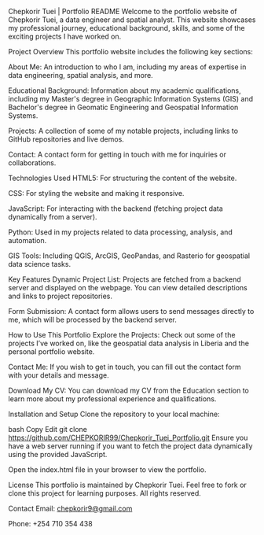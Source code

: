 Chepkorir Tuei | Portfolio README
Welcome to the portfolio website of Chepkorir Tuei, a data engineer and spatial analyst. This website showcases my professional journey, educational background, skills, and some of the exciting projects I have worked on.

Project Overview
This portfolio website includes the following key sections:

About Me: An introduction to who I am, including my areas of expertise in data engineering, spatial analysis, and more.

Educational Background: Information about my academic qualifications, including my Master's degree in Geographic Information Systems (GIS) and Bachelor's degree in Geomatic Engineering and Geospatial Information Systems.

Projects: A collection of some of my notable projects, including links to GitHub repositories and live demos.

Contact: A contact form for getting in touch with me for inquiries or collaborations.

Technologies Used
HTML5: For structuring the content of the website.

CSS: For styling the website and making it responsive.

JavaScript: For interacting with the backend (fetching project data dynamically from a server).

Python: Used in my projects related to data processing, analysis, and automation.

GIS Tools: Including QGIS, ArcGIS, GeoPandas, and Rasterio for geospatial data science tasks.

Key Features
Dynamic Project List: Projects are fetched from a backend server and displayed on the webpage. You can view detailed descriptions and links to project repositories.

Form Submission: A contact form allows users to send messages directly to me, which will be processed by the backend server.

How to Use This Portfolio
Explore the Projects: Check out some of the projects I’ve worked on, like the geospatial data analysis in Liberia and the personal portfolio website.

Contact Me: If you wish to get in touch, you can fill out the contact form with your details and message.

Download My CV: You can download my CV from the Education section to learn more about my professional experience and qualifications.

Installation and Setup
Clone the repository to your local machine:

bash
Copy
Edit
git clone https://github.com/CHEPKORIR99/Chepkorir_Tuei_Portfolio.git
Ensure you have a web server running if you want to fetch the project data dynamically using the provided JavaScript.

Open the index.html file in your browser to view the portfolio.

License
This portfolio is maintained by Chepkorir Tuei. Feel free to fork or clone this project for learning purposes. All rights reserved.

Contact
Email: chepkorir9@gmail.com

Phone: +254 710 354 438
